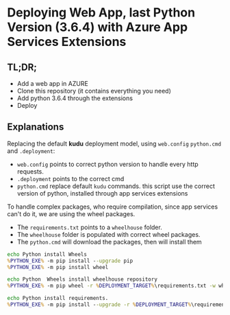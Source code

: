 # Deploying Web App, last Python Version (3.6.4) with Azure App Services Extensions

## TL;DR;

- Add a web app in AZURE
- Clone this repository (it contains everything you need)
- Add python 3.6.4 through the extensions
- Deploy

## Explanations

Replacing the default **kudu** deployment model, using `web.config` `python.cmd` and `.deployment`:

- `web.config` points to correct python version to handle every http requests.
- `.deployment` points to the correct cmd
- `python.cmd` replace default `kudu` commands. this script use the correct version of python, installed through app services extensions

To handle complex packages, who require compilation, since app services can't do it, we are using the wheel packages.

- The `requirements.txt` points to a `wheelhouse` folder.
- The `wheelhouse` folder is populated with correct wheel packages.
- The `python.cmd` will download the packages, then will install them

```cmd
echo Python install Wheels
%PYTHON_EXE% -m pip install --upgrade pip
%PYTHON_EXE% -m pip install wheel

echo Python  Wheels install wheelhouse repository
%PYTHON_EXE% -m pip wheel -r %DEPLOYMENT_TARGET%\requirements.txt -w wheelhouse

echo Python install requirements.
%PYTHON_EXE% -m pip install --upgrade -r %DEPLOYMENT_TARGET%\requirements.txt
```

